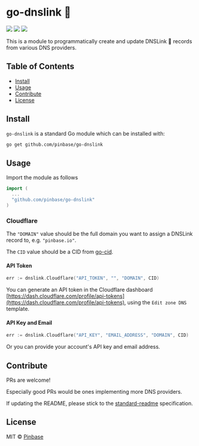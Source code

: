 # go-dnslink 🔗

[![](https://img.shields.io/badge/made%20by-Pinbase-blue.svg?style=flat-square)](https://pinbase.io)
[![](https://img.shields.io/github/license/pinbase/go-dnslink)](https://github.com/pinbase/go-dnslink)
[![](https://img.shields.io/badge/readme%20style-standard-brightgreen.svg?style=flat-square)](https://github.com/RichardLitt/standard-readme)

This is a module to programmatically create and update DNSLink 🔗 records from various DNS providers.

## Table of Contents

- [Install](#install)
- [Usage](#usage)
- [Contribute](#contribute)
- [License](#license)

## Install

`go-dnslink` is a standard Go module which can be installed with:

```sh
go get github.com/pinbase/go-dnslink
```

## Usage

Import the module as follows

```go
import (
  ...
  "github.com/pinbase/go-dnslink"
)
```

### Cloudflare

The `"DOMAIN"` value should be the full domain you want to assign a DNSLink record to, e.g. `"pinbase.io"`.

The `CID` value should be a CID from [go-cid](https://github.com/ipfs/go-cid).

#### API Token

```go
err := dnslink.Cloudflare("API_TOKEN", "", "DOMAIN", CID)
```

You can generate an API token in the Cloudflare dashboard [https://dash.cloudflare.com/profile/api-tokens](https://dash.cloudflare.com/profile/api-tokens), using the `Edit zone DNS` template.

#### API Key and Email

```go
err := dnslink.Cloudflare("API_KEY", "EMAIL_ADDRESS", "DOMAIN", CID)
```

Or you can provide your account's API key and email address.

## Contribute

PRs are welcome!

Especially good PRs would be ones implementing more DNS providers.

If updating the README, please stick to the [standard-readme](https://github.com/RichardLitt/standard-readme) specification.

## License

MIT © [Pinbase](https://pinbase.io)

